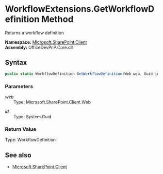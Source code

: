 # WorkflowExtensions.GetWorkflowDefinition Method  
Returns a workflow definition  

**Namespace:** [Microsoft.SharePoint.Client](Microsoft.SharePoint.Client.md)  
**Assembly:** OfficeDevPnP.Core.dll  
## Syntax
```C#
public static WorkflowDefinition GetWorkflowDefinition(Web web, Guid id)
```
### Parameters
*web*  
&emsp;&emsp;Type: Microsoft.SharePoint.Client.Web  

*id*  
&emsp;&emsp;Type: System.Guid  

### Return Value
Type: WorkflowDefinition  


## See also
- [Microsoft.SharePoint.Client](Microsoft.SharePoint.Client.md)

